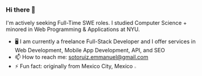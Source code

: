### Hi there 👋

I'm actively seeking Full-Time SWE roles. I studied Computer Science + minored in Web Programming & Applications at NYU.

- 🖥️ I am currently a freelance Full-Stack Developer and I offer services in Web Development, Mobile App Development, API, and SEO
- 📫 How to reach me: sotoruiz.emmanuel@gmail.com
- ⚡ Fun fact: originally from Mexico City, Mexico <img width="3%" src="https://raw.githubusercontent.com/csmoore/country-flag-icons/master/country-flags-4x3-png/mx.png" />
